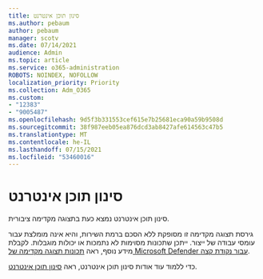 ```yaml
---
title: סינון תוכן אינטרנט
ms.author: pebaum
author: pebaum
manager: scotv
ms.date: 07/14/2021
audience: Admin
ms.topic: article
ms.service: o365-administration
ROBOTS: NOINDEX, NOFOLLOW
localization_priority: Priority
ms.collection: Adm_O365
ms.custom:
- "12383"
- "9005487"
ms.openlocfilehash: 9d5f3b331553cef615e7b25681eca90a59b9508d
ms.sourcegitcommit: 38f987eeb05ea876dcd3ab8427afe614563c47b5
ms.translationtype: MT
ms.contentlocale: he-IL
ms.lasthandoff: 07/15/2021
ms.locfileid: "53460016"
---
```

# <a name="web-content-filtering"></a>סינון תוכן אינטרנט

סינון תוכן אינטרנט נמצא כעת בתצוגה מקדימה ציבורית.

גירסת תצוגה מקדימה זו מסופקת ללא הסכם ברמת השירות, והיא אינה מומלצת עבור עומסי עבודה של ייצור. ייתכן שתכונות מסוימות לא נתמכות או יכולות מוגבלות. לקבלת מידע נוסף, ראה [תכונות תצוגה מקדימה של Microsoft Defender עבור נקודת קצה](/microsoft-365/security/defender-endpoint/preview).

כדי ללמוד עוד אודות סינון תוכן אינטרנט, ראה [סינון תוכן אינטרנט](/microsoft-365/security/defender-endpoint/web-content-filtering).
